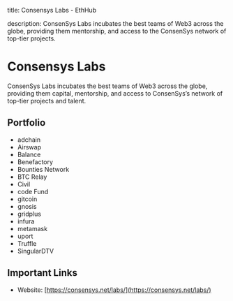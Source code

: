 title: Consensys Labs - EthHub

description: ConsenSys Labs incubates the best teams of Web3 across the globe, providing them mentorship, and access to the ConsenSys network of top-tier projects.

# Consensys Labs

ConsenSys Labs incubates the best teams of Web3 across the globe, providing them capital, mentorship, and access to ConsenSys’s network of top-tier projects and talent.

## Portfolio

* adchain
* Airswap
* Balance
* Benefactory
* Bounties Network
* BTC Relay
* Civil
* code Fund
* gitcoin
* gnosis
* gridplus
* infura
* metamask
* uport 
* Truffle
* SingularDTV

## Important Links

* Website: [https://consensys.net/labs/](https://consensys.net/labs/)

